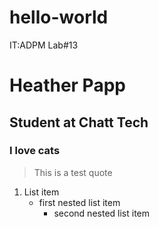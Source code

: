 # hello-world
 IT:ADPM Lab#13

# Heather Papp
## Student at Chatt Tech
### I love cats
>This is a test quote
1. List item
   - first nested list item
     - second nested list item

